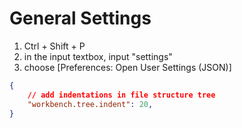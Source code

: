 # General Settings
1. Ctrl + Shift + P
2. in the input textbox, input "settings"
3. choose [Preferences: Open User Settings (JSON)]


```json
{
    // add indentations in file structure tree
    "workbench.tree.indent": 20,
}

```


